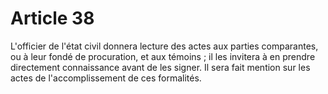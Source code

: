 # Article 38

L'officier de l'état civil donnera lecture des actes aux parties comparantes, ou à leur fondé de procuration, et aux témoins ; il les invitera à en prendre directement connaissance avant de les signer.   Il sera fait mention sur les actes de l'accomplissement de ces formalités.